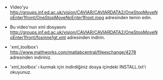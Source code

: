- Video'yu http://groups.inf.ed.ac.uk/vision/CAVIAR/CAVIARDATA2/OneStopMoveNoEnter1front/OneStopMoveNoEnter1front.mpg adresinden temin edin.

- Bu video'nun xml dosyasını http://groups.inf.ed.ac.uk/vision/CAVIAR/CAVIARDATA2/OneStopMoveNoEnter1front/fosmne1gt.xml adresinden indirin.

- 'xml_toolbox'ı http://www.mathworks.com/matlabcentral/fileexchange/4278 adresinden indiriniz.

- 'xml_toolbox' ı kurmak için indirdiğiniz dosya içindeki INSTALL.txt'i okuyunuz.
